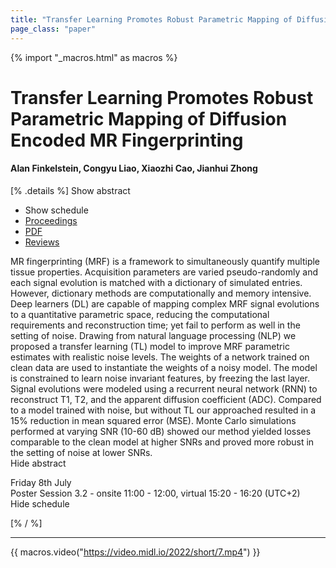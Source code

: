 ```yaml
---
title: "Transfer Learning Promotes Robust Parametric Mapping of Diffusion Encoded MR Fingerprinting"
page_class: "paper"
---
```


{% import "_macros.html" as macros %}

# Transfer Learning Promotes Robust Parametric Mapping of Diffusion Encoded MR Fingerprinting

#### Alan Finkelstein, Congyu Liao, Xiaozhi Cao, Jianhui Zhong

[% .details %]
<a class="toggle_visibility" data-selector=".abstract" data-level="3">Show abstract</a>
- <a class="toggle_visibility" data-selector=".schedule" data-level="3">Show schedule</a>
- <a href="">Proceedings</a>
- <a href="https://openreview.net/pdf?id=pCusj-HT_bi">PDF</a>
- <a href="https://openreview.net/forum?id=pCusj-HT_bi">Reviews</a>

<p>
    <span class="abstract">
        MR fingerprinting (MRF) is a framework to simultaneously quantify multiple tissue properties. Acquisition parameters are varied pseudo-randomly and each signal evolution is matched with a dictionary of simulated entries. However, dictionary methods are computationally and memory intensive. Deep learners (DL) are capable of mapping complex MRF signal evolutions to a quantitative parametric space, reducing the computational requirements and reconstruction time; yet fail to perform as well in the setting of noise. Drawing from natural language processing (NLP) we proposed a transfer learning (TL) model to improve MRF parametric estimates with realistic noise levels. The weights of a network trained on clean data are used to instantiate the weights of a noisy model. The model is constrained to learn noise invariant features, by freezing the last layer. Signal evolutions were modeled using a recurrent neural network (RNN) to reconstruct T1, T2, and the apparent diffusion coefficient (ADC). Compared to a model trained with noise, but without TL our approached resulted in a 15% reduction in mean squared error (MSE). Monte Carlo simulations performed at varying SNR (10-60 dB) showed our method yielded losses comparable to the clean model at higher SNRs and proved more robust in the setting of noise at lower SNRs.
        <br>
        <span class="actions"><a class="toggle_visibility" data-level="2">Hide abstract</a></span>
    </span>
</p>

<p>
    <span class="schedule">
        Friday 8th July<br>Poster Session 3.2 - onsite 11:00 - 12:00, virtual 15:20 - 16:20 (UTC+2)
        <br>
        <span class="actions"><a class="toggle_visibility" data-level="2">Hide schedule</a></span>
    </span>
</p>

[% / %]


---
{{ macros.video("https://video.midl.io/2022/short/7.mp4") }}
